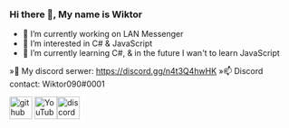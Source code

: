### Hi there 👋, My name is Wiktor
- 🔭 I’m currently working on LAN Messenger 
- 👀 I’m interested in C# & JavaScript
- 🌱 I’m currently learning C#, & in the future I wan't to learn JavaScript

»💬 My discord serwer: https://discord.gg/n4t3Q4hwHK
»📫 Discord contact: Wiktor090#0001

[<img src='https://cdn.jsdelivr.net/npm/simple-icons@3.0.1/icons/github.svg' alt='github' height='40'>](https://github.com/Wiktor090)  [<img src='https://cdn.jsdelivr.net/npm/simple-icons@3.0.1/icons/youtube.svg' alt='YouTube' height='40'>](https://www.youtube.com/channel/UCjacORkQ-CCsRR7Aol7bfgw)[<img src='https://cdn.jsdelivr.net/npm/simple-icons@3.0.1/icons/discord.svg' alt='discord' height='40'>](https://discord.gg/n4t3Q4hwHK)   

